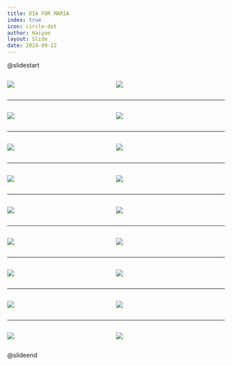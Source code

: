 ```yaml
---
title: DIA FOR MARIA
index: true
icon: circle-dot
author: Haiyue
layout: Slide
date: 2024-09-22
---
```

 
@slidestart

<div style="display:flex">
<div style="flex:1">

![](https://raw.githubusercontent.com/yclord/reading/refs/heads/master/english/Level-M/DIA%20FOR%20MARIA/001.webp)
</div>
<div style="flex:1">

![](https://raw.githubusercontent.com/yclord/reading/refs/heads/master/english/Level-M/DIA%20FOR%20MARIA/002.webp)
</div>
</div>

---

<div style="display:flex">
<div style="flex:1">

![](https://raw.githubusercontent.com/yclord/reading/refs/heads/master/english/Level-M/DIA%20FOR%20MARIA/003.webp)
</div>
<div style="flex:1">

![](https://raw.githubusercontent.com/yclord/reading/refs/heads/master/english/Level-M/DIA%20FOR%20MARIA/004.webp)
</div>
</div>

---

<div style="display:flex">
<div style="flex:1">

![](https://raw.githubusercontent.com/yclord/reading/refs/heads/master/english/Level-M/DIA%20FOR%20MARIA/005.webp)
</div>
<div style="flex:1">

![](https://raw.githubusercontent.com/yclord/reading/refs/heads/master/english/Level-M/DIA%20FOR%20MARIA/006.webp)
</div>
</div>

---

<div style="display:flex">
<div style="flex:1">

![](https://raw.githubusercontent.com/yclord/reading/refs/heads/master/english/Level-M/DIA%20FOR%20MARIA/007.webp)
</div>
<div style="flex:1">

![](https://raw.githubusercontent.com/yclord/reading/refs/heads/master/english/Level-M/DIA%20FOR%20MARIA/008.webp)
</div>
</div>

---

<div style="display:flex">
<div style="flex:1">

![](https://raw.githubusercontent.com/yclord/reading/refs/heads/master/english/Level-M/DIA%20FOR%20MARIA/009.webp)
</div>
<div style="flex:1">

![](https://raw.githubusercontent.com/yclord/reading/refs/heads/master/english/Level-M/DIA%20FOR%20MARIA/010.webp)
</div>
</div>

---

<div style="display:flex">
<div style="flex:1">

![](https://raw.githubusercontent.com/yclord/reading/refs/heads/master/english/Level-M/DIA%20FOR%20MARIA/011.webp)
</div>
<div style="flex:1">

![](https://raw.githubusercontent.com/yclord/reading/refs/heads/master/english/Level-M/DIA%20FOR%20MARIA/012.webp)
</div>
</div>

---

<div style="display:flex">
<div style="flex:1">

![](https://raw.githubusercontent.com/yclord/reading/refs/heads/master/english/Level-M/DIA%20FOR%20MARIA/013.webp)
</div>
<div style="flex:1">

![](https://raw.githubusercontent.com/yclord/reading/refs/heads/master/english/Level-M/DIA%20FOR%20MARIA/014.webp)
</div>
</div>

---

<div style="display:flex">
<div style="flex:1">

![](https://raw.githubusercontent.com/yclord/reading/refs/heads/master/english/Level-M/DIA%20FOR%20MARIA/015.webp)
</div>
<div style="flex:1">

![](https://raw.githubusercontent.com/yclord/reading/refs/heads/master/english/Level-M/DIA%20FOR%20MARIA/016.webp)
</div>
</div>

---

<div style="display:flex">
<div style="flex:1">

![](https://raw.githubusercontent.com/yclord/reading/refs/heads/master/english/Level-M/DIA%20FOR%20MARIA/017.webp)
</div>
<div style="flex:1">

![](https://raw.githubusercontent.com/yclord/reading/refs/heads/master/english/Level-M/DIA%20FOR%20MARIA/018.webp)
</div>
</div>

@slideend